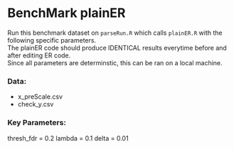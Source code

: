# BenchMark plainER
Run this benchmark dataset on `parseRun.R` which calls `plainER.R` with the following specific parameters. <br>
The plainER code should produce IDENTICAL results everytime before and after editing ER code. <br>
Since all parameters are determinstic, this can be ran on a local machine.

### Data:
* x_preScale.csv
* check_y.csv

### Key Parameters:
thresh_fdr = 0.2
lambda = 0.1
delta = 0.01
